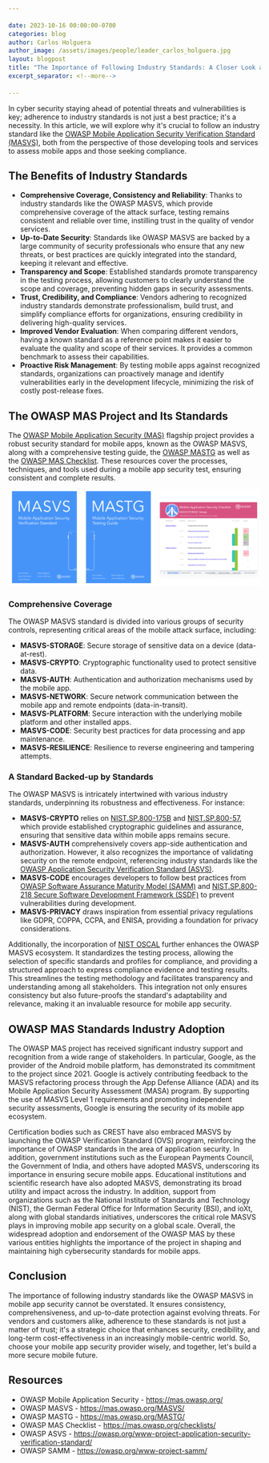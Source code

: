 ```yaml
---

date: 2023-10-16 00:00:00-0700
categories: blog
author: Carlos Holguera
author_image: /assets/images/people/leader_carlos_holguera.jpg
layout: blogpost
title: "The Importance of Following Industry Standards: A Closer Look at OWASP MASVS in Mobile App Security"
excerpt_separator: <!--more-->

---
```


In cyber security staying ahead of potential threats and vulnerabilities is key; adherence to industry standards is not just a best practice; it's a necessity. In this article, we will explore why it's crucial to follow an industry standard like the [OWASP Mobile Application Security Verification Standard (MASVS)](https://mas.owasp.org/MASVS/), both from the perspective of those developing tools and services to assess mobile apps and those seeking compliance.

<!--more-->

## The Benefits of Industry Standards

- **Comprehensive Coverage, Consistency and Reliability**: Thanks to industry standards like the OWASP MASVS, which provide comprehensive coverage of the attack surface, testing remains consistent and reliable over time, instilling trust in the quality of vendor services.
- **Up-to-Date Security**: Standards like OWASP MASVS are backed by a large community of security professionals who ensure that any new threats, or best practices are quickly integrated into the standard, keeping it relevant and effective.
- **Transparency and Scope**: Established standards promote transparency in the testing process, allowing customers to clearly understand the scope and coverage, preventing hidden gaps in security assessments.
- **Trust, Credibility, and Compliance**: Vendors adhering to recognized industry standards demonstrate professionalism, build trust, and simplify compliance efforts for organizations, ensuring credibility in delivering high-quality services.
- **Improved Vendor Evaluation**: When comparing different vendors, having a known standard as a reference point makes it easier to evaluate the quality and scope of their services. It provides a common benchmark to assess their capabilities.
- **Proactive Risk Management**: By testing mobile apps against recognized standards, organizations can proactively manage and identify vulnerabilities early in the development lifecycle, minimizing the risk of costly post-release fixes.


## The OWASP MAS Project and Its Standards

The [OWASP Mobile Application Security (MAS)](https://mas.owasp.org/) flagship project provides a robust security standard for mobile apps, known as the OWASP MASVS, along with a comprehensive testing guide, the [OWASP MASTG](https://mas.owasp.org/MASTG/) as well as the [OWASP MAS Checklist](https://mas.owasp.org/checklists/). These resources cover the processes, techniques, and tools used during a mobile app security test, ensuring consistent and complete results.

![The OWASP MAS Resources](/assets/images/posts/owasp-mas-importance-of-standards/owasp_mas_resources.png)

### Comprehensive Coverage

The OWASP MASVS standard is divided into various groups of security controls, representing critical areas of the mobile attack surface, including:

- **MASVS-STORAGE**: Secure storage of sensitive data on a device (data-at-rest).
- **MASVS-CRYPTO**: Cryptographic functionality used to protect sensitive data.
- **MASVS-AUTH**: Authentication and authorization mechanisms used by the mobile app.
- **MASVS-NETWORK**: Secure network communication between the mobile app and remote endpoints (data-in-transit).
- **MASVS-PLATFORM**: Secure interaction with the underlying mobile platform and other installed apps.
- **MASVS-CODE**: Security best practices for data processing and app maintenance.
- **MASVS-RESILIENCE**: Resilience to reverse engineering and tampering attempts.

### A Standard Backed-up by Standards

The OWASP MASVS is intricately intertwined with various industry standards, underpinning its robustness and effectiveness. For instance: 

- **MASVS-CRYPTO** relies on [NIST.SP.800-175B](https://csrc.nist.gov/pubs/sp/800/175/b/r1/final) and [NIST.SP.800-57](https://csrc.nist.gov/pubs/sp/800/57/pt1/r5/final), which provide established cryptographic guidelines and assurance, ensuring that sensitive data within mobile apps remains secure.
- **MASVS-AUTH** comprehensively covers app-side authentication and authorization. However, it also recognizes the importance of validating security on the remote endpoint, referencing industry standards like the [OWASP Application Security Verification Standard (ASVS)](https://owasp.org/www-project-application-security-verification-standard/).
- **MASVS-CODE** encourages developers to follow best practices from [OWASP Software Assurance Maturity Model (SAMM)](https://owasp.org/www-project-samm/) and [NIST.SP.800-218 Secure Software Development Framework (SSDF)](https://csrc.nist.gov/pubs/sp/800/218/final) to prevent vulnerabilities during development.
- **MASVS-PRIVACY** draws inspiration from essential privacy regulations like GDPR, COPPA, CCPA, and ENISA, providing a foundation for privacy considerations.

Additionally, the incorporation of [NIST OSCAL](https://pages.nist.gov/OSCAL/) further enhances the OWASP MASVS ecosystem. It standardizes the testing process, allowing the selection of specific standards and profiles for compliance, and providing a structured approach to express compliance evidence and testing results. This streamlines the testing methodology and facilitates transparency and understanding among all stakeholders. This integration not only ensures consistency but also future-proofs the standard's adaptability and relevance, making it an invaluable resource for mobile app security.

## OWASP MAS Standards Industry Adoption

The OWASP MAS project has received significant industry support and recognition from a wide range of stakeholders. In particular, Google, as the provider of the Android mobile platform, has demonstrated its commitment to the project since 2021. Google is actively contributing feedback to the MASVS refactoring process through the App Defense Alliance (ADA) and its Mobile Application Security Assessment (MASA) program. By supporting the use of MASVS Level 1 requirements and promoting independent security assessments, Google is ensuring the security of its mobile app ecosystem.

Certification bodies such as CREST have also embraced MASVS by launching the OWASP Verification Standard (OVS) program, reinforcing the importance of OWASP standards in the area of application security. In addition, government institutions such as the European Payments Council, the Government of India, and others have adopted MASVS, underscoring its importance in ensuring secure mobile apps. Educational institutions and scientific research have also adopted MASVS, demonstrating its broad utility and impact across the industry. In addition, support from organizations such as the National Institute of Standards and Technology (NIST), the German Federal Office for Information Security (BSI), and ioXt, along with global standards initiatives, underscores the critical role MASVS plays in improving mobile app security on a global scale. Overall, the widespread adoption and endorsement of the OWASP MAS by these various entities highlights the importance of the project in shaping and maintaining high cybersecurity standards for mobile apps.

## Conclusion

The importance of following industry standards like the OWASP MASVS in mobile app security cannot be overstated. It ensures consistency, comprehensiveness, and up-to-date protection against evolving threats. For vendors and customers alike, adherence to these standards is not just a matter of trust; it's a strategic choice that enhances security, credibility, and long-term cost-effectiveness in an increasingly mobile-centric world. So, choose your mobile app security provider wisely, and together, let's build a more secure mobile future.


## Resources

- OWASP Mobile Application Security - <https://mas.owasp.org/>
- OWASP MASVS - <https://mas.owasp.org/MASVS/>
- OWASP MASTG - <https://mas.owasp.org/MASTG/>
- OWASP MAS Checklist - <https://mas.owasp.org/checklists/>
- OWASP ASVS - <https://owasp.org/www-project-application-security-verification-standard/>
- OWASP SAMM - <https://owasp.org/www-project-samm/>